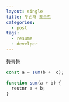 ```yaml
---
layout: single
title: 두번째 포스트
categories: 
  - post
tags: 
  - resume
  - develper
---
```


등등등

```javascript
const a = sum(b +  c);

function sum(a + b) {
  reutnr a + b;
}
```
